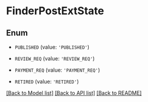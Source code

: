 # FinderPostExtState


## Enum

* `PUBLISHED` (value: `'PUBLISHED'`)

* `REVIEW_REQ` (value: `'REVIEW_REQ'`)

* `PAYMENT_REQ` (value: `'PAYMENT_REQ'`)

* `RETIRED` (value: `'RETIRED'`)

[[Back to Model list]](../README.md#documentation-for-models) [[Back to API list]](../README.md#documentation-for-api-endpoints) [[Back to README]](../README.md)


